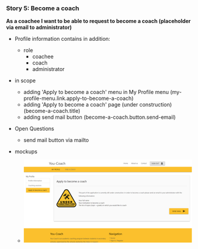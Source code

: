 ### Story 5: Become a coach

**As a coachee I want to be able to request to become a coach (placeholder via email to administrator)**

 - Profile information contains in addition:
     - role
        - coachee
        - coach
        - administrator

  - in scope
      - adding 'Apply to become a coach' menu in My Profile menu (my-profile-menu.link.apply-to-become-a-coach)
      - adding 'Apply to become a coach' page (under construction) (become-a-coach.title)
      - adding send mail button (become-a-coach.button.send-email)

  - Open Questions
       - send mail button via mailto

 - mockups
     - ![signin](../img/my-profile-become-a-coach.png)
  